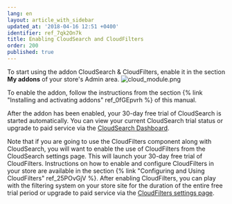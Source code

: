 ```yaml
---
lang: en
layout: article_with_sidebar
updated_at: '2018-04-16 12:51 +0400'
identifier: ref_7qk2On7k
title: Enabling CloudSearch and CloudFilters
order: 200
published: true
---
```

To start using the addon CloudSearch & CloudFilters, enable it in the section **My addons** of your store's Admin area. 
![cloud_module.png]({{site.baseurl}}/attachments/ref_7qk2On7k/cloud_module.png)

To enable the addon, follow the instructions from the section {% link "Installing and activating addons" ref_0fGEpvrh %} of this manual.

After the addon has been enabled, your 30-day free trial of CloudSearch is started automatically. You can view your current CloudSearch trial status or upgrade to paid service via the [CloudSearch Dashboard](https://kb.x-cart.com/modules/cloudsearch/understanding_cloudsearch.html#cloudsearch-dashboard).

Note that if you are going to use the CloudFilters component along with CloudSearch, you will want to enable the use of CloudFilters from the CloudSearch settings page. This will launch your 30-day free trial of CloudFilters. Instructions on how to enable and configure CloudFilters in your store are available in the section {% link "Configuring and Using CloudFilters" ref_25POvGjV %}. After enabling CloudFilters, you can play with the filtering system on your store site for the duration of the entire free trial period or upgrade to paid service via the [CloudFilters settings page](https://kb.x-cart.com/modules/cloudsearch/cloudfilters.html#cloudfilters-dashboard).
